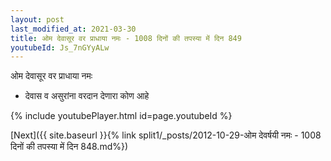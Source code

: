 ```yaml
---
layout: post
last_modified_at: 2021-03-30
title: ओम देवासूर वर प्राधाया नमः - 1008 दिनों की तपस्या में दिन 849
youtubeId: Js_7nGYyALw
---
```

 
 
 ओम देवासूर वर प्राधाया नमः  
 
 -  देवास व असुरांना वरदान देणारा कोण आहे 
 
  
 
  
 
 
 
 
 
 


{% include youtubePlayer.html id=page.youtubeId %}
 
[Next]({{ site.baseurl }}{% link  split1/_posts/2012-10-29-ओम देवर्षयी नमः - 1008 दिनों की तपस्या में दिन 848.md%})
 
